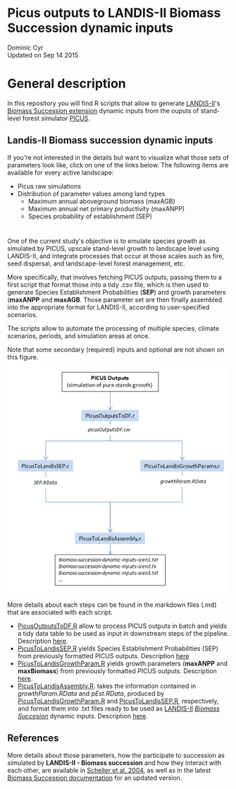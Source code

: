 # Picus outputs to LANDIS-II Biomass Succession dynamic inputs
Dominic Cyr  
Updated on Sep 14 2015

# General description

In this repository you will find R scripts that allow to generate [LANDIS-II](http://www.landis-ii.org/)'s [Biomass Succession extension](http://www.landis-ii.org/extensions/biomass-succession) dynamic inputs from the ouputs of stand-level forest simulator [PICUS](http://www.wabo.boku.ac.at/en/waldbau/forschung/fachgebiete/waldoekosystemmodellierung/dynamische-oekosystemmodelle/picus/).

## Landis-II Biomass succession dynamic inputs
If you're not interested in the details but want to visualize what those sets of parameters look like, click on one of the links below. The following items are available for every active landscape:

+ Picus raw simulations 
+ Distribution of parameter values among land types
    + Maximum annual aboveground biomass (maxAGB)
    + Maximum annual net primary productivity (maxANPP)
    + Species probability of establishment (SEP)




# 


One of the current study's objective is to emulate species growth as simulated by PICUS, upscale stand-level growth to landscape level using LANDIS-II, and integrate processes that occur at those scales such as fire, seed dispersal, and landscape-level forest management, etc.

More specifically, that involves fetching PICUS outputs, passing them to a first script that format those into a tidy .csv file, which is then used to generate Species Establishment Probabilities (__SEP__) and growth parameters (__maxANPP__ and __maxAGB__. Those parameter set are then finally assembled into the appropriate format for LANDIS-II, according to user-specified scenarios.

The scripts allow to automate the processing of multiple species, climate scenarios, periods, and simulation areas at once.

Note that some secondary (required) inputs and optional are not shown on this figure.
![plot of chunk PicusToLandisWorkflow](figure/PicusToLandisWorkflow.png)


More details about each steps can be found in the markdown files (.md) that are associated with each script.

+ [PicusOutputsToDF.R](http://github.com/dcyr/Landis-II-SCF/blob/master/PicusOutputsToDF.R) allow to process PICUS outputs in batch and yields a tidy data table to be used as input in downstream steps of the pipeline. Description [here](http://github.com/dcyr/Landis-II-SCF/blob/master/PicusOutputsToDF.md).
+ [PicusToLandisSEP.R](http://github.com/dcyr/Landis-II-SCF/blob/master/PicusToLandisSEP.R) yields Species Establishment Probabilities (SEP) from previously formatted PICUS outputs. Description [here](http://github.com/dcyr/Landis-II-SCF/blob/master/PicusToLandisSEP.md)
+ [PicusToLandisGrowthParam.R](http://github.com/dcyr/Landis-II-SCF/blob/master/PicusToLandisGrowthParam.R) yields growth parameters (**maxANPP** and **maxBiomass**) from previously formatted PICUS outputs. Description [here](http://github.com/dcyr/Landis-II-SCF/blob/master/PicusToLandisSEP.md).
+ [PicusToLandisAssembly.R](http://github.com/dcyr/Landis-II-SCF/blob/master/PicusToLandisAssembly.R). takes the information contained in *growthParam.RData* and *pEst.RData*, produced by [PicusToLandisGrowthParam.R](http://github.com/dcyr/Landis-II-SCF/blob/master/PicusToLandisGrowthParam.R) and [PicusToLandisSEP.R](http://github.com/dcyr/Landis-II-SCF/blob/master/PicusToLandisSEP.R), respectively, and format them into .txt files ready to be used as [LANDIS-II](http://www.landis-ii.org/) [*Biomass Succesion*](http://www.landis-ii.org/extensions/biomass-succession) dynamic inputs. Description [here](http://github.com/dcyr/Landis-II-SCF/blob/master/PicusToLandisAssembly.md).



## References

More details about those parameters, how the participate to succession as simulated by **LANDIS-II - Biomass succession** and how they interact with each other, are available in [Scheller et al. 2004](http://landscape.forest.wisc.edu/PDF/Scheller_Mladenoff2004_EM.pdf), as well as in the latest [Biomass Succession documentation](http://www.landis-ii.org/extensions/biomass-succession) for an updated version.



